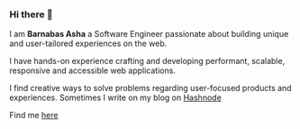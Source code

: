 ### Hi there 👋

I am **Barnabas Asha** a Software Engineer passionate about building unique and user-tailored experiences on the web.

I have hands-on experience crafting and developing performant, scalable, responsive and accessible web applications.

I find creative ways to solve problems regarding user-focused products and experiences.  Sometimes I write on my blog on [Hashnode](https://barnabas.hashnode.dev)

Find me [here](https://barnabasasha.netlify.app)
